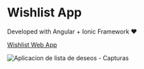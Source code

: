 # Wishlist App 
Developed with Angular + Ionic Framework ❤️

[Wishlist Web App](https://list.vercel.app)

![Aplicacion de lista de deseos - Capturas](https://i.ibb.co/yFXhnTZ/wishlist-2x.png)
